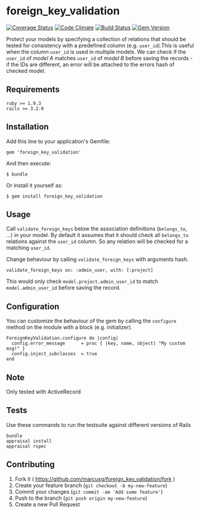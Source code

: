 # foreign_key_validation

[![Coverage Status](https://coveralls.io/repos/marcusg/foreign_key_validation/badge.png?branch=master)](https://coveralls.io/r/marcusg/foreign_key_validation?branch=master)
[![Code Climate](https://codeclimate.com/github/marcusg/foreign_key_validation/badges/gpa.svg)](https://codeclimate.com/github/marcusg/foreign_key_validation)
[![Build Status](https://travis-ci.org/marcusg/foreign_key_validation.svg?branch=master)](https://travis-ci.org/marcusg/foreign_key_validation)
[![Gem Version](https://badge.fury.io/rb/foreign_key_validation.svg)](http://badge.fury.io/rb/foreign_key_validation)

Protect your models by specifying a collection of relations that should be tested for consistency with a predefined column (e.g. `user_id`).This is useful when the column `user_id` is used in multiple models. We can check if the `user_id` of *model A* matches `user_id` of *model B* before saving the records - if the IDs are different, an error will be attached to the errors hash of checked model.

## Requirements
    ruby >= 1.9.3
    rails >= 3.2.0

## Installation

Add this line to your application's Gemfile:

    gem 'foreign_key_validation'

And then execute:

    $ bundle

Or install it yourself as:

    $ gem install foreign_key_validation

## Usage

Call `validate_foreign_keys` below the association definitions (`belongs_to`, ...) in your model. By default it assumes that it should check all `belongs_to` relations against the `user_id` column. So any relation will be checked for a matching `user_id`.

Change behaviour by calling `validate_foreign_keys` with arguments hash.

    validate_foreign_keys on: :admin_user, with: [:project]

This would only check `model.project.admin_user_id` to match `model.admin_user_id` before saving the record.

## Configuration

You can customize the behaviour of the gem by calling the `configure` method on the module with a block (e.g. initializer).

    ForeignKeyValidation.configure do |config|
      config.error_message      = proc { |key, name, object| "My custom msg!" }
      config.inject_subclasses  = true
    end

## Note

Only tested with ActiveRecord

## Tests

Use these commands to run the testsuite against different versions of Rails

    bundle
    appraisal install
    appraisal rspec


## Contributing

1. Fork it ( https://github.com/marcusg/foreign_key_validation/fork )
2. Create your feature branch (`git checkout -b my-new-feature`)
3. Commit your changes (`git commit -am 'Add some feature'`)
4. Push to the branch (`git push origin my-new-feature`)
5. Create a new Pull Request
